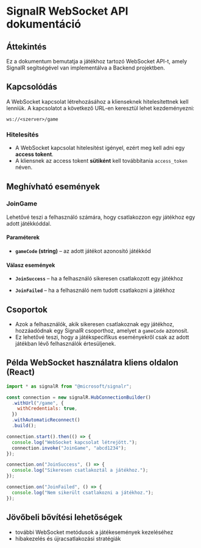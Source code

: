 # SignalR WebSocket API dokumentáció

## Áttekintés

Ez a dokumentum bemutatja a játékhoz tartozó WebSocket API-t, amely SignalR segítségével van implementálva a Backend projektben.

## Kapcsolódás

A WebSocket kapcsolat létrehozásához a klienseknek hitelesítettnek kell lenniük. A kapcsolatot a következő URL-en keresztül lehet kezdeményezni:

```
ws://<szerver>/game
```

### Hitelesítés

- A WebSocket kapcsolat hitelesítést igényel, ezért meg kell adni egy **access tokent**.
- A kliensnek az access tokent **sütiként** kell továbbítania `access_token` néven.

## Meghívható események

### **JoinGame**

Lehetővé teszi a felhasználó számára, hogy csatlakozzon egy játékhoz egy adott játékkóddal.

#### **Paraméterek**

- **`gameCode` (string)** – az adott játékot azonosító játékkód

#### **Válasz események**

- **`JoinSuccess`** – ha a felhasználó sikeresen csatlakozott egy játékhoz

- **`JoinFailed`** – ha a felhasználó nem tudott csatlakozni a játékhoz

## Csoportok

- Azok a felhasználók, akik sikeresen csatlakoznak egy játékhoz, hozzáadódnak egy SignalR csoporthoz, amelyet a `gameCode` azonosít.
- Ez lehetővé teszi, hogy a játékspecifikus eseményekről csak az adott játékban lévő felhasználók értesüljenek.

## Példa WebSocket használatra kliens oldalon (React)

```javascript
import * as signalR from "@microsoft/signalr";

const connection = new signalR.HubConnectionBuilder()
  .withUrl("/game", {
    withCredentials: true,
  })
  .withAutomaticReconnect()
  .build();

connection.start().then(() => {
  console.log("WebSocket kapcsolat létrejött.");
  connection.invoke("JoinGame", "abcd1234");
});

connection.on("JoinSuccess", () => {
  console.log("Sikeresen csatlakoztál a játékhoz.");
});

connection.on("JoinFailed", () => {
  console.log("Nem sikerült csatlakozni a játékhoz.");
});
```

## Jövőbeli bővítési lehetőségek

- további WebSocket metódusok a játékesemények kezeléséhez
- hibakezelés és újracsatlakozási stratégiák
